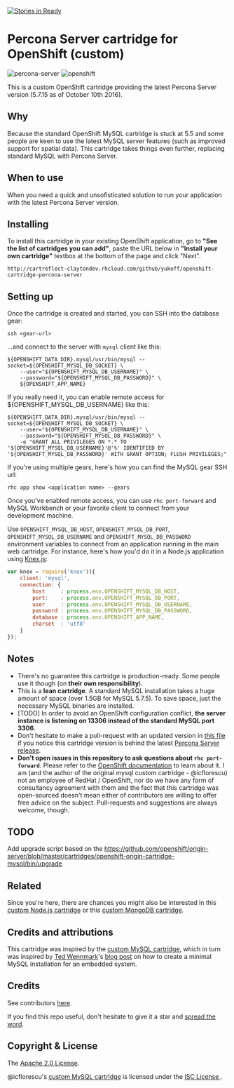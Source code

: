 [![Stories in Ready](https://badge.waffle.io/yukoff/openshift-cartridge-percona-server.png?label=ready&title=Ready)](https://waffle.io/yukoff/openshift-cartridge-percona-server)
# Percona Server cartridge for OpenShift (custom)

![percona-server](http://imgh.us/percona-server-logo.png) ![openshift](http://imgh.us/openshift-logo.png)

This is a custom OpenShift cartridge providing the latest Percona Server version (5.7.15 as of October 10th 2016).

## Why

Because the standard OpenShift MySQL cartridge is stuck at 5.5 and some people are keen to use the latest MySQL server features (such as improved support for spatial data). This cartridge takes things even further, replacing standard MySQL with Percona Server.

## When to use

When you need a quick and unsofisticated solution to run your application with the latest Percona Server version.

## Installing

To install this cartridge in your existing OpenShift application, go to **"See the list of cartridges you can add"**, paste the URL below in **"Install your own cartridge"** textbox at the bottom of the page and click "Next".

    http://cartreflect-claytondev.rhcloud.com/github/yukoff/openshift-cartridge-percona-server

## Setting up

Once the cartridge is created and started, you can SSH into the database gear:
```
ssh <gear-url>
```
...and connect to the server with `mysql` client like this:
```
${OPENSHIFT_DATA_DIR}.mysql/usr/bin/mysql --socket=${OPENSHIFT_MYSQL_DB_SOCKET} \
    --user="${OPENSHIFT_MYSQL_DB_USERNAME}" \
    --password="${OPENSHIFT_MYSQL_DB_PASSWORD}" \
    ${OPENSHIFT_APP_NAME}
```

If you really need it, you can enable remote access for ${OPENSHIFT_MYSQL_DB_USERNAME} like this:
```
${OPENSHIFT_DATA_DIR}.mysql/usr/bin/mysql --socket=${OPENSHIFT_MYSQL_DB_SOCKET} \
    --user="${OPENSHIFT_MYSQL_DB_USERNAME}" \
    --password="${OPENSHIFT_MYSQL_DB_PASSWORD}" \
    -e "GRANT ALL PRIVILEGES ON *.* TO '${OPENSHIFT_MYSQL_DB_USERNAME}'@'%' IDENTIFIED BY '${OPENSHIFT_MYSQL_DB_PASSWORD}' WITH GRANT OPTION; FLUSH PRIVILEGES;"
```

If you're using multiple gears, here's how you can find the MySQL gear SSH url:
```
rhc app show <application name> --gears
```

Once you've enabled remote access, you can use `rhc port-forward` and MySQL Workbench or your favorite client to connect from your development machine.

Use `OPENSHIFT_MYSQL_DB_HOST`, `OPENSHIFT_MYSQL_DB_PORT`, `OPENSHIFT_MYSQL_DB_USERNAME` and `OPENSHIFT_MYSQL_DB_PASSWORD` environment variables to connect from an application running in the main web cartridge. For instance, here's how you'd do it in a Node.js application using [Knex.js](http://knexjs.org/):
```javascript
var knex = require('knex')({
    client: 'mysql',
    connection: {
        host     : process.env.OPENSHIFT_MYSQL_DB_HOST,
        port:    : process.env.OPENSHIFT_MYSQL_DB_PORT,
        user     : process.env.OPENSHIFT_MYSQL_DB_USERNAME,
        password : process.env.OPENSHIFT_MYSQL_DB_PASSWORD,
        database : process.env.OPENSHIFT_APP_NAME,
        charset  : 'utf8'
    }
});
```

## Notes

- There's no guarantee this cartridge is production-ready. Some people use it though (on **their own responsibility**).
- This is a **lean cartridge**. A standard MySQL installation takes a huge amount of space (over 1.5GB for MySQL 5.7.5). To save space, just the necessary MySQL binaries are installed.
- [TODO] In order to avoid an OpenShift configuration conflict, **the server instance is listening on 13306 instead of the standard MySQL port 3306**.
- Don't hesitate to make a pull-request with an updated version in [this file](https://github.com/yukoff/openshift-cartridge-percona-server/blob/master/metadata/manifest.yml#L4) if you notice this cartridge version is behind the latest [Percona Server release](https://www.percona.com/downloads/Percona-Server-5.7/LATEST).
- **Don't open issues in this repository to ask questions about `rhc port-forward`**. Please refer to the [OpenShift documentation](https://developers.openshift.com/en/managing-port-forwarding.html) to learn about it. I am (and the author of the original mysql custom cartridge - @icflorescu) not an employee of RedHat / OpenShift, nor do we have any form of consultancy agreement with them and the fact that this cartridge was open-sourced doesn't mean either of contributors are willing to offer free advice on the subject. Pull-requests and suggestions are always welcome, though.

## TODO

Add upgrade script based on the https://github.com/openshift/origin-server/blob/master/cartridges/openshift-origin-cartridge-mysql/bin/upgrade

## Related

Since you're here, there are chances you might also be interested in this [custom Node.js cartridge](https://github.com/icflorescu/openshift-cartridge-nodejs) or this [custom MongoDB cartridge](https://github.com/icflorescu/openshift-cartridge-mongodb).

## Credits and attributions

This cartridge was inspired by the [custom MySQL cartridge](https://github.com/icflorescu/openshift-cartridge-mysql), which in turn was inspired by [Ted Wennmark](https://se.linkedin.com/in/tedwennmark)'s [blog post](http://mysql-nordic.blogspot.ro/2015/02/creating-minimal-mysql-installation-for.html) on how to create a minimal MySQL installation for an embedded system.

## Credits

See contributors [here](https://github.com/yukoff/openshift-cartridge-percona-server/graphs/contributors).

If you find this repo useful, don't hesitate to give it a star and [spread the word](http://twitter.com/share?text=Checkout%20this%20custom%20Percona%20Server%20cartridge%20for%20OpenShift!&amp;url=http%3A%2F%2Fgithub.com/yukoff/openshift-cartridge-percona-server&amp;hashtags=PerconaServer,MySQL,database,OpenShift&amp;via=yu_koff).

## Copyright & License

The [Apache 2.0 License](http://github.com/yukoff/openshift-cartridge-percona-server/blob/master/LICENSE).

@icflorescu's [custom MySQL cartridge](https://github.com/icflorescu/openshift-cartridge-mysql) is licensed under the [ISC License ](https://github.com/icflorescu/openshift-cartridge-mysql/blob/master/LICENSE).
